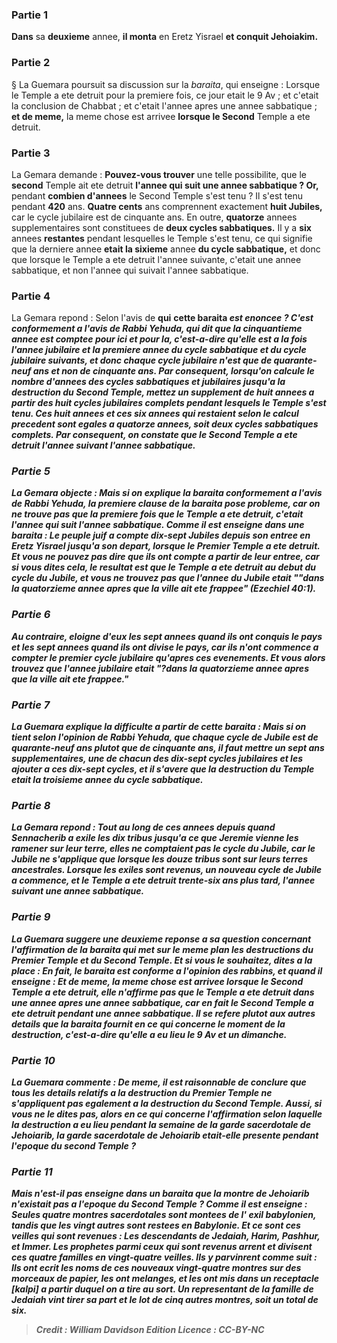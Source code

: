 
### Partie 1
<b>Dans</b> sa <b>deuxieme</b> annee, <b>il monta</b> en Eretz Yisrael <b>et conquit Jehoiakim.</b>

### Partie 2
§ La Guemara poursuit sa discussion sur la <i>baraita</i>, qui enseigne : Lorsque le Temple a ete detruit pour la premiere fois, ce jour etait le 9 Av ; et c'etait la conclusion de Chabbat ; et c'etait l'annee apres une annee sabbatique ; <b>et de meme,</b> la meme chose est arrivee <b>lorsque le Second</b> Temple a ete detruit.

### Partie 3
La Gemara demande : <b>Pouvez-vous trouver</b> une telle possibilite, que le <b>second</b> Temple ait ete detruit <b>l'annee qui suit une annee sabbatique ? Or,</b> pendant <b>combien d'annees</b> le Second Temple s'est tenu ? </b> Il s'est tenu pendant <b>420</b> ans. <b>Quatre cents</b> ans comprennent exactement <b>huit Jubiles,</b> car le cycle jubilaire est de cinquante ans. En outre, <b>quatorze</b> annees supplementaires sont constituees de <b>deux cycles sabbatiques.</b> Il y a <b>six</b> annees <b>restantes</b> pendant lesquelles le Temple s'est tenu, ce qui signifie que la derniere annee <b>etait la sixieme</b> annee <b>du cycle sabbatique,</b> et donc que lorsque le Temple a ete detruit l'annee suivante, c'etait une annee sabbatique, et non l'annee qui suivait l'annee sabbatique.

### Partie 4
La Gemara repond : Selon l'avis de <b>qui</b> <b>cette <b>baraita</b> <i>est enoncee ? <b>C'est</b> conformement a l'avis de <b>Rabbi Yehuda, qui dit</b> que <b>la cinquantieme annee est comptee pour ici et pour la,</b> c'est-a-dire qu'elle est a la fois l'annee jubilaire et la premiere annee du cycle sabbatique et du cycle jubilaire suivants, et donc chaque cycle jubilaire n'est que de quarante-neuf ans et non de cinquante ans. Par consequent, lorsqu'on calcule le nombre d'annees des cycles sabbatiques et jubilaires jusqu'a la destruction du Second Temple, <b>mettez</b> un supplement de <b>huit</b> annees <b>a partir des huit</b> cycles jubilaires complets pendant lesquels le Temple s'est tenu. Ces huit annees <b>et ces six</b> annees qui restaient selon le calcul precedent <b>sont egales a quatorze</b> annees, soit deux cycles sabbatiques complets. Par consequent, <b>on constate que</b> le Second Temple <b>a ete detruit l'annee suivant l'annee sabbatique</b>.

### Partie 5
La Gemara objecte : Mais <b>si</b> on explique la <i>baraita</i> conformement a l'avis de <b>Rabbi Yehuda,</b> la premiere clause de la <i>baraita</i> pose probleme, car <b>on ne trouve pas</b> que <b>la premiere</b> fois que le Temple a ete detruit, c'etait l'annee qui suit l'annee sabbatique. <b>Comme il est enseigne</b> dans une <i>baraita</i> : <b>Le peuple juif a compte dix-sept Jubiles depuis son entree en Eretz</b> Yisrael <b>jusqu'a son depart,</b> lorsque le Premier Temple a ete detruit. <b>Et vous ne pouvez pas dire</b> que <b>ils ont compte a partir de leur entree, car si vous dites cela, le resultat est</b> que <b>le Temple a ete detruit au debut du cycle du Jubile</b>, <b>et vous ne trouvez pas</b> que l'annee du Jubile etait <b>""dans la quatorzieme annee apres que la ville ait ete frappee"</b> (Ezechiel 40:1).

### Partie 6
<b>Au contraire, eloigne d'eux</b> les <b>sept</b> annees <b>quand ils ont conquis</b> le pays <b>et</b> les <b>sept</b> annees <b>quand ils ont divise</b> le pays, car ils n'ont commence a compter le premier cycle jubilaire qu'apres ces evenements. <b>Et vous</b> alors <b>trouvez</b> que l'annee jubilaire etait <b>"?dans la quatorzieme annee apres que la ville ait ete frappee."</b>

### Partie 7
La Guemara explique la difficulte a partir de cette <i>baraita</i> : <b>Mais si</b> on tient selon l'opinion de <b>Rabbi Yehuda,</b> que chaque cycle de Jubile est de quarante-neuf ans plutot que de cinquante ans, il faut <b>mettre</b> un <b>sept ans</b> supplementaires, une <b>de chacun des dix-sept cycles jubilaires</b> et les <b>ajouter</b> a ces dix-sept cycles, et il s'avere que la destruction du Temple <b>etait la troisieme</b> annee <b>du cycle sabbatique</b>.

### Partie 8
La Gemara repond : Tout au long de <b>ces annees depuis</b> quand <b>Sennacherib a exile</b> les dix tribus <b>jusqu'a ce que Jeremie vienne les ramener</b> sur leur terre, <b>elles ne comptaient pas</b> le cycle du Jubile, car le Jubile ne s'applique que lorsque les douze tribus sont sur leurs terres ancestrales. Lorsque les exiles sont revenus, un nouveau cycle de Jubile a commence, et le Temple a ete detruit trente-six ans plus tard, l'annee suivant une annee sabbatique.

### Partie 9
La Guemara suggere une deuxieme reponse a sa question concernant l'affirmation de la <i>baraita</i> qui met sur le meme plan les destructions du Premier Temple et du Second Temple. <b>Et si vous le souhaitez, dites</b> a la place : <b>En fait,</b> le <i>baraita</i> est conforme a l'opinion des <b>rabbins, et quand il enseigne : Et de meme,</b> la meme chose est arrivee <b>lorsque le Second</b> Temple a ete detruit, elle n'affirme pas que le Temple a ete detruit dans une annee apres une annee sabbatique, car en fait le Second Temple a ete detruit pendant une annee sabbatique. Il se refere plutot <b>aux autres</b> details que la <i>baraita</i> fournit en ce qui concerne le moment de la destruction, c'est-a-dire qu'elle a eu lieu le 9 Av et un dimanche.

### Partie 10
La Guemara commente : <b>De meme, il est raisonnable</b> de conclure que tous les details relatifs a la destruction du Premier Temple ne s'appliquent pas egalement a la destruction du Second Temple. <b>Aussi, si vous ne le dites pas,</b> alors en ce qui concerne l'affirmation selon laquelle la destruction a eu lieu pendant la semaine de la garde sacerdotale de Jehoiarib, <b>la garde sacerdotale de Jehoiarib etait-elle presente pendant</b> l'epoque du <b>second</b> Temple ?

### Partie 11
<b>Mais n'est-il pas enseigne</b> dans un <i>baraita</i> que la montre de Jehoiarib n'existait pas a l'epoque du Second Temple ? Comme il est enseigne : Seules <b>quatre montres sacerdotales sont montees de l'</b> <b>exil babylonien,</b> tandis que les vingt autres sont restees en Babylonie. Et ce sont ces veilles qui sont revenues : Les descendants de <b>Jedaiah, Harim, Pashhur, et Immer. Les prophetes parmi</b> ceux qui sont revenus <b>arrent et divisent</b> ces quatre familles <b>en vingt-quatre veilles.</b> Ils y parvinrent comme suit : Ils ont ecrit les noms de ces nouveaux vingt-quatre montres sur des morceaux de papier, les ont <b>melanges, et les ont mis dans un receptacle [<i>kalpi</i>]</b> a partir duquel on a tire au sort. Un representant de la famille de <b>Jedaiah vint tirer sa part et le lot de</b> cinq <b>autres</b> montres, soit un total de <b>six.</b>

>Credit : William Davidson Edition
>Licence : CC-BY-NC